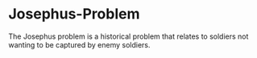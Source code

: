# Josephus-Problem
The Josephus problem is a historical problem that relates to soldiers not wanting to be captured by enemy soldiers.
